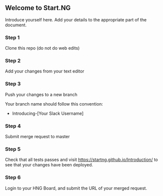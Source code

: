 ## Welcome to Start.NG

Introduce yourself here. Add your details to the appropriate part of the document.

### Step 1

Clone this repo (do not do web edits)

### Step 2

Add your changes from your text editor

### Step 3

Push your changes to a new branch 

Your branch name should follow this convention:

- Introducing-[Your Slack Username]

### Step 4

Submit merge request to master

### Step 5

Check that all tests passes and visit https://startng.github.io/Introduction/ to see that your changes have been deployed.

### Step 6

Login to your HNG Board, and submit the URL of your merged request.



